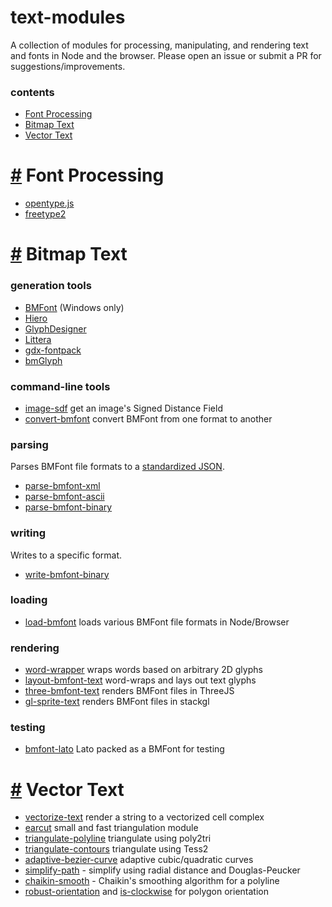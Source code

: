 # text-modules

A collection of modules for processing, manipulating, and rendering text and fonts in Node and the browser. Please open an issue or submit a PR for suggestions/improvements.

### contents

- [Font Processing](#font-processing)
- [Bitmap Text](#bitmap-text)
- [Vector Text](#vector-text)

# <a id="font-processing" href="#font-processing">#</a> Font Processing

- [opentype.js](https://www.npmjs.com/package/opentype.js)
- [freetype2](https://www.npmjs.com/package/freetype2)

# <a id="bitmap-text" href="#bitmap-text">#</a> Bitmap Text

### generation tools

- [BMFont](http://www.angelcode.com/products/bmfont/) (Windows only)
- [Hiero](https://github.com/libgdx/libgdx/wiki/Hiero)
- [GlyphDesigner](https://71squared.com/glyphdesigner)
- [Littera](http://kvazars.com/littera/)
- [gdx-fontpack](https://github.com/mattdesl/gdx-fontpack)
- [bmGlyph](http://www.bmglyph.com/)

### command-line tools

- [image-sdf](https://www.npmjs.com/package/image-sdf) get an image's Signed Distance Field
- [convert-bmfont](https://www.npmjs.com/package/convert-bmfont) convert BMFont from one format to another

### parsing

Parses BMFont file formats to a [standardized JSON](https://github.com/Jam3/load-bmfont/blob/master/json-spec.md).

- [parse-bmfont-xml](https://www.npmjs.com/package/parse-bmfont-xml)
- [parse-bmfont-ascii](https://www.npmjs.com/package/parse-bmfont-ascii)
- [parse-bmfont-binary](https://www.npmjs.com/package/parse-bmfont-binary)

### writing

Writes to a specific format.

- [write-bmfont-binary](https://www.npmjs.com/package/write-bmfont-binary)

### loading

- [load-bmfont](https://www.npmjs.com/package/load-bmfont) loads various BMFont file formats in Node/Browser

### rendering

- [word-wrapper](https://www.npmjs.com/package/word-wrapper) wraps words based on arbitrary 2D glyphs
- [layout-bmfont-text](https://www.npmjs.com/package/layout-bmfont-text) word-wraps and lays out text glyphs
- [three-bmfont-text](https://www.npmjs.com/package/three-bmfont-text) renders BMFont files in ThreeJS
- [gl-sprite-text](https://www.npmjs.com/package/gl-sprite-text) renders BMFont files in stackgl

### testing

- [bmfont-lato](https://www.npmjs.com/package/bmfont-lato) Lato packed as a BMFont for testing

# <a id="vector-text" href="#vector-text">#</a> Vector Text

- [vectorize-text](https://www.npmjs.com/package/vectorize-text) render a string to a vectorized cell complex
- [earcut](https://www.npmjs.com/package/earcut) small and fast triangulation module
- [triangulate-polyline](https://www.npmjs.com/package/triangulate-polyline) triangulate using poly2tri
- [triangulate-contours](https://www.npmjs.com/package/triangulate-polyline) triangulate using Tess2
- [adaptive-bezier-curve](https://www.npmjs.com/package/adaptive-bezier-curve) adaptive cubic/quadratic curves
- [simplify-path](https://www.npmjs.com/package/simplify-path) - simplify using radial distance and Douglas-Peucker 
- [chaikin-smooth](https://www.npmjs.com/package/chaikin-smooth) - Chaikin's smoothing algorithm for a polyline
- [robust-orientation](https://www.npmjs.com/package/robust-orientation) and [is-clockwise](https://www.npmjs.com/package/is-clockwise) for polygon orientation
